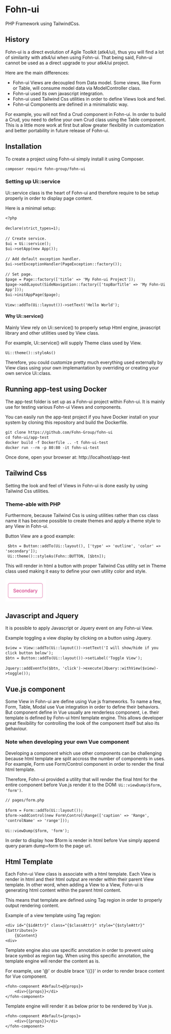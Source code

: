 # Fohn-ui
 PHP Framework using TailwindCss.

## History

Fohn-ui is a direct evolution of Agile Toolkit (atk4/ui), thus you will find a lot 
of similarity with atk4/ui when using Fohn-ui. That being said, Fohn-ui cannot be used
as a direct upgrade to your atk4/ui project.

Here are the main differences:

- Fohn-ui Views are decoupled from Data model. Some views, like Form or Table, will consume model data via ModelController class.
- Fohn-ui used its own javascript integration.
- Fohn-ui used Tailwind Css utilities in order to define Views look and feel.
- Fohn-ui Components are defined in a minimalistic way.

For example, you will not find a Crud component in Fohn-ui.
In order to build a Crud, you need to define your own Crud class using the Table component. This is a little
more work at first but allow greater flexibility in customization and better portability in future release of Fohn-ui.

## Installation

To create a project using Fohn-ui simply install it using Composer.

```
composer require fohn-group/fohn-ui
```

### Setting up Ui::service

Ui::service class is the heart of Fohn-ui and therefore require to be setup properly in order to display page content.

Here is a minimal setup:

```
<?php

declare(strict_types=1);

// Create service.
$ui = Ui::service();
$ui->setApp(new App());

// Add default exception handler.
$ui->setExceptionHandler(PageException::factory());

// Set page.
$page = Page::factory(['title' => 'My Fohn-ui Project']);
$page->addLayout(SideNavigation::factory(['topBarTitle' => 'My Fohn-Ui App']));
$ui->initAppPage($page);

View::addTo(Ui::layout())->setText('Hello World');
```

#### Why Ui::service()

Mainly View rely on Ui::service() to properly setup Html engine, javascript library and other utilities used
by View class. 

For example, Ui::service() will supply Theme class used by View. 
```
Ui::theme()::styleAs()
```

Therefore, you could customize pretty much everything used externally by View class using your own implemantation
by overriding or creating your own service Ui::class.

## Running app-test using Docker

The app-test folder is set up as a Fohn-ui project within Fohn-ui. 
It is mainly use for testing various Fohn-ui Views and components.

You can easily run the app-test project if you have Docker install on your system by cloning 
this repository and build the Dockerfile.

```
git clone https://github.com/Fohn-Group/fohn-ui
cd fohn-ui/app-test
docker build -f Dockerfile .. -t fohn-ui-test
docker run --rm -p 80:80 -it fohn-ui-test
```
Once done, open your browser at: http://localhost/app-test

## Tailwind Css

Setting the look and feel of Views in Fohn-ui is done easily by using Tailwind Css utilities.

### Theme-able with PHP
Furthermore, because Tailwind Css is using utilities rather than css class name it has become possible
to create themes and apply a theme style to any View in Fohn-ui.

Button View are a good example:

```
 $btn = Button::addTo(Ui::layout(), ['type' => 'outline', 'color' => 'secondary']);
 Ui::theme()::styleAs(Fohn::BUTTON, [$btn]);
```

This will render in html a button with proper Tailwind Css utility set in Theme class used making it easy
to define your own utility color and style.

<img src="https://github.com/Fohn-Group/fohn-ui/blob/dev-develop/public/images/secondary-btn.png?raw=true" width="128">

## Javascript and Jquery

It is possible to apply Javascript or Jquery event on any Fohn-ui View. 

Example toggling a view display by clicking on a button using Jquery.

```
$view = View::addTo(Ui::layout())->setText('I will show/hide if you click button below');
$btn = Button::addTo(Ui::layout())->setLabel('Toggle View');

Jquery::addEventTo($btn, 'click')->execute(JQuery::withView($view)->toggle());
```

## Vue.js component

Some View in Fohn-ui are define using Vue js frameworks. To name a few, Form, Table, Modal use Vue integration in 
order to define their behaviors. But component define in Vue usually are renderless component, i.e. their template 
is defined by Fohn-ui html template engine. This allows developer great flexibility for controlling the look 
of the component itself but also its behaviour.

### Note when developing your own Vue component

Developing a component which use other components can be challenging because html template are split accross 
the number of components in uses. For example, Form use Form/Control component in order to render the final
html template.

Therefore, Fohn-ui provided a utility that will render the final html for the entire component before Vue.js 
render it to the DOM: `Ui::viewDump($form, 'form')`.

```
// pages/form.php

$form = Form::addTo(Ui::layout());
$form->addControl(new Form\Control\Range(['caption' => 'Range', 'controlName' => 'range']));

Ui::viewDump($form, 'form');
```

In order to display how $form is render in html before Vue simply append query param dump=form to the page url.

## Html Template

Each Fohn-ui View class is associate with a html template. Each View is render in html and their html output are render
within their parent View template. In other word, when adding a View to a View, Fohn-ui is generating html content within
the parent html content.

This means that template are defined using Tag region in order to properly output rendering content.

Example of a view template using Tag region:
```
<div id="{$idAttr}" class="{$classAttr}" style="{$styleAttr}" {$attributes}>
    {$Content}
<div>
```

Template engine also use specific annotation in order to prevent using brace symbol as region tag.
When using this specific annotation, the template engine will render the content as is.

For example, use '@' or double brace '{{}}' in order to render brace content for Vue component.
```
<fohn-component #default=@{props}>
    <div>{{props}}</di>
</fohn-component>
```
Template engine will render it as below prior to be rendered by Vue js.
```
<fohn-component #default={props}>
    <div>{{props}}</di>
</fohn-component>
```

